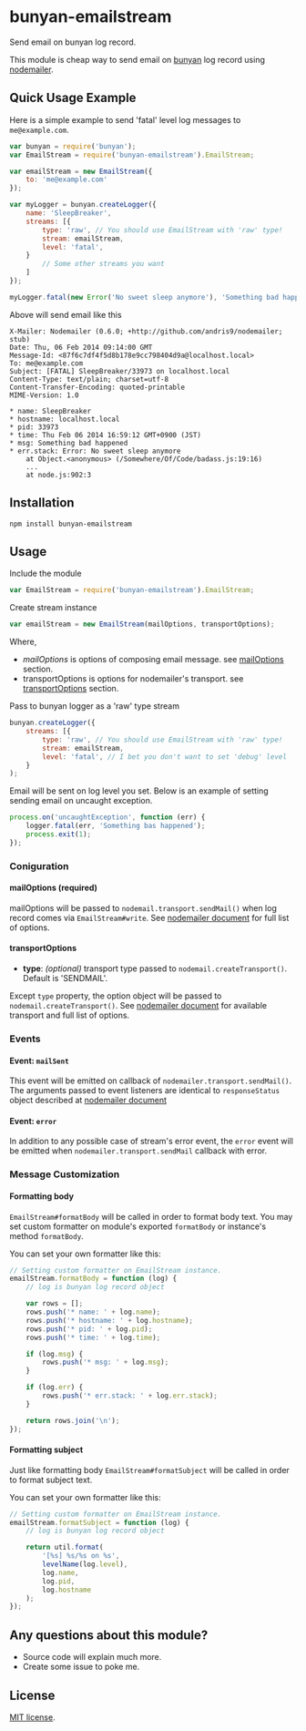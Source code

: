 bunyan-emailstream
==================

Send email on bunyan log record.

This module is cheap way to send email on
[bunyan](https://github.com/trentm/node-bunyan) log record using
[nodemailer](https://github.com/andris9/Nodemailer).

## Quick Usage Example

Here is a simple example to send 'fatal' level log messages to
`me@example.com`.

```js
var bunyan = require('bunyan');
var EmailStream = require('bunyan-emailstream').EmailStream;

var emailStream = new EmailStream({
    to: 'me@example.com'
});

var myLogger = bunyan.createLogger({
    name: 'SleepBreaker',
    streams: [{
        type: 'raw', // You should use EmailStream with 'raw' type!
        stream: emailStream,
        level: 'fatal',
    }
        // Some other streams you want
    ]
});

myLogger.fatal(new Error('No sweet sleep anymore'), 'Something bad happened');

```

Above will send email like this

```
X-Mailer: Nodemailer (0.6.0; +http://github.com/andris9/nodemailer; stub)
Date: Thu, 06 Feb 2014 09:14:00 GMT
Message-Id: <87f6c7df4f5d8b178e9cc798404d9a@localhost.local>
To: me@example.com
Subject: [FATAL] SleepBreaker/33973 on localhost.local
Content-Type: text/plain; charset=utf-8
Content-Transfer-Encoding: quoted-printable
MIME-Version: 1.0

* name: SleepBreaker
* hostname: localhost.local
* pid: 33973
* time: Thu Feb 06 2014 16:59:12 GMT+0900 (JST)
* msg: Something bad happened
* err.stack: Error: No sweet sleep anymore
    at Object.<anonymous> (/Somewhere/Of/Code/badass.js:19:16)
    ...
    at node.js:902:3
```

## Installation

```
npm install bunyan-emailstream
```

## Usage

Include the module

```js
var EmailStream = require('bunyan-emailstream').EmailStream;
```

Create stream instance

```js
var emailStream = new EmailStream(mailOptions, transportOptions);
```

Where,
* _mailOptions_ is options of composing email message. see
[mailOptions](#mailOptions) section.
* transportOptions is options for nodemailer's transport. see
[transportOptions](#transportOptions) section.

Pass to bunyan logger as a 'raw' type stream

```js
bunyan.createLogger({
    streams: [{
        type: 'raw', // You should use EmailStream with 'raw' type!
        stream: emailStream,
        level: 'fatal', // I bet you don't want to set 'debug' level
    }
);
```

Email will be sent on log level you set.
Below is an example of setting sending email on uncaught exception.

```js
process.on('uncaughtException', function (err) {
    logger.fatal(err, 'Something bas happened');
    process.exit(1);
});
```
### Coniguration
#### mailOptions (required)

mailOptions will be passed to `nodemail.transport.sendMail()` when log
record comes via `EmailStream#write`.
See [nodemailer document](https://github.com/andris9/Nodemailer/blob/master/README.md#e-mail-message-fields)
for full list of options.

#### transportOptions

* **type**: _(optional)_ transport type passed to `nodemail.createTransport()`. Default is 'SENDMAIL'.

Except `type` property, the option object will be passed to
`nodemail.createTransport()`.
See [nodemailer document](https://github.com/andris9/Nodemailer/blob/master/README.md)
for available transport and full list of options.

### Events

#### Event: `mailSent`

This event will be emitted on callback of
`nodemailer.transport.sendMail()`. The arguments passed to event listeners
are identical to `responseStatus` object described at [nodemailer 
document](https://github.com/andris9/Nodemailer/blob/master/README.md#return-callback)

#### Event: `error`

In addition to any possible case of stream's error event, the `error`
event will be emitted when `nodemailer.transport.sendMail` callback with error.

### Message Customization

#### Formatting body

`EmailStream#formatBody` will be called in order to format body
text. You may set custom formatter on module's exported `formatBody` or
instance's method `formatBody`.

You can set your own formatter like this:

```js
// Setting custom formatter on EmailStream instance.
emailStream.formatBody = function (log) {
    // log is bunyan log record object

    var rows = [];
    rows.push('* name: ' + log.name);
    rows.push('* hostname: ' + log.hostname);
    rows.push('* pid: ' + log.pid);
    rows.push('* time: ' + log.time);

    if (log.msg) {
        rows.push('* msg: ' + log.msg);
    }

    if (log.err) {
        rows.push('* err.stack: ' + log.err.stack);
    }

    return rows.join('\n');
});
```

#### Formatting subject

Just like formatting body `EmailStream#formatSubject` will be
called in order to format subject text.

You can set your own formatter like this:

```js
// Setting custom formatter on EmailStream instance.
emailStream.formatSubject = function (log) {
    // log is bunyan log record object

    return util.format(
        '[%s] %s/%s on %s',
        levelName(log.level),
        log.name,
        log.pid,
        log.hostname
    );
});
```

## Any questions about this module?

* Source code will explain much more.
* Create some issue to poke me.

## License

[MIT license](https://github.com/hyjin/bunyan-emailstream/blob/master/LICENSE).

